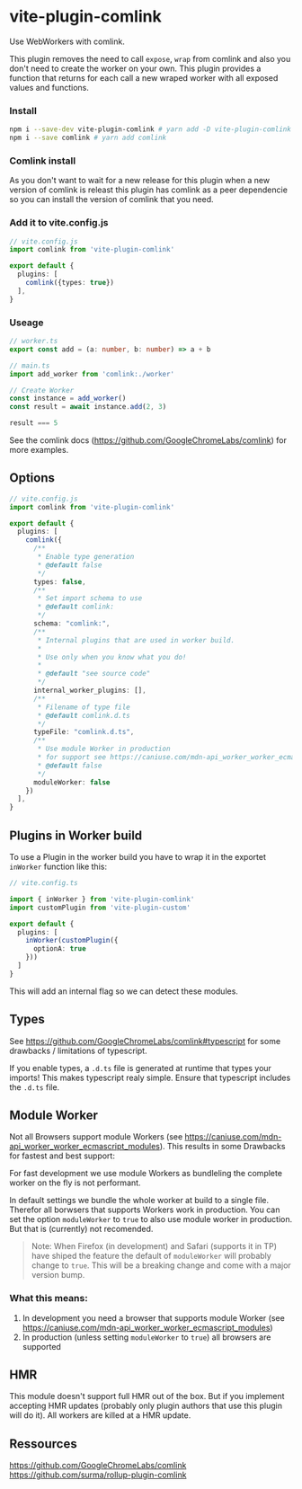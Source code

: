 # vite-plugin-comlink

Use WebWorkers with comlink. 

This plugin removes the need to call `expose`, `wrap` from comlink and also you don't need to create the worker on your own. This plugin provides a function that returns for each call a new wraped worker with all exposed values and functions.

### Install

```sh
npm i --save-dev vite-plugin-comlink # yarn add -D vite-plugin-comlink
npm i --save comlink # yarn add comlink
```

### Comlink install
As you don't want to wait for a new release for this plugin when a new version of comlink is releast this plugin has comlink as a peer dependencie so you can install the version of comlink that you need.

### Add it to vite.config.js

```ts
// vite.config.js
import comlink from 'vite-plugin-comlink'

export default {
  plugins: [
    comlink({types: true})
  ],
}
```
### Useage
```ts
// worker.ts
export const add = (a: number, b: number) => a + b

// main.ts
import add_worker from 'comlink:./worker'

// Create Worker
const instance = add_worker()
const result = await instance.add(2, 3)

result === 5
```

See the comlink docs (https://github.com/GoogleChromeLabs/comlink) for more examples. 


## Options

```ts
// vite.config.js
import comlink from 'vite-plugin-comlink'

export default {
  plugins: [
    comlink({
      /**
       * Enable type generation
       * @default false
       */
      types: false,
      /**
       * Set import schema to use
       * @default comlink:
       */
      schema: "comlink:",
      /**
       * Internal plugins that are used in worker build.
       * 
       * Use only when you know what you do!
       * 
       * @default "see source code"
       */
      internal_worker_plugins: [],
      /**
       * Filename of type file
       * @default comlink.d.ts
       */
      typeFile: "comlink.d.ts",
      /**
       * Use module Worker in production
       * for support see https://caniuse.com/mdn-api_worker_worker_ecmascript_modules
       * @default false
       */
      moduleWorker: false
    })
  ],
}
```

## Plugins in Worker build
To use a Plugin in the worker build you have to wrap it in the exportet `inWorker` function like this:

```ts
// vite.config.ts

import { inWorker } from 'vite-plugin-comlink'
import customPlugin from 'vite-plugin-custom'

export default {
  plugins: [
    inWorker(customPlugin({
      optionA: true
    }))
  ]
}
```

This will add an internal flag so we can detect these modules.


## Types
See https://github.com/GoogleChromeLabs/comlink#typescript for some drawbacks / limitations of typescript.

If you enable types, a `.d.ts` file is generated at runtime that types your imports! This makes typescript realy simple. Ensure that typescript includes the `.d.ts` file.

## Module Worker
Not all Browsers support module Workers (see https://caniuse.com/mdn-api_worker_worker_ecmascript_modules).
This results in some Drawbacks for fastest and best support:

For fast development we use module Workers as bundleling the complete worker on the fly is not performant.

In default settings we bundle the whole worker at build to a single file. Therefor all borwsers that supports Workers work in production. 
You can set the option `moduleWorker` to `true` to also use module worker in production. But that is (currently) not recomended. 

> Note: When Firefox (in development) and Safari (supports it in TP) have shiped the feature the default of `moduleWorker` will probably change to `true`. This will be a breaking change and come with a major version bump.

### What this means:

1. In development you need a browser that supports module Worker (see https://caniuse.com/mdn-api_worker_worker_ecmascript_modules)
2. In production (unless setting `moduleWorker` to `true`) all browsers are supported

## HMR
This module doesn't support full HMR out of the box. But if you implement accepting HMR updates (probably only plugin authors that use this plugin will do it). All workers are killed at a HMR update. 

## Ressources
https://github.com/GoogleChromeLabs/comlink  
https://github.com/surma/rollup-plugin-comlink
